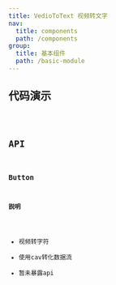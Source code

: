 ```yaml
---
title: VedioToText 视频转文字
nav:
  title: components
  path: /components
group:
  title: 基本组件
  path: /basic-module
---
```


## 代码演示

<code src="./demo/demo1.tsx" />

## API

### Button

**説明**

- 视频转字符
- 使用cav转化数据流
- 暂未暴露api
